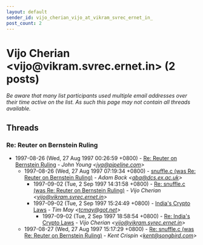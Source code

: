 ```yaml
---
layout: default
sender_id: vijo_cherian_vijo_at_vikram_svrec_ernet_in_
post_count: 2
---
```


# Vijo Cherian <vijo<span>@</span>vikram.svrec.ernet.in> (2 posts)

_Be aware that many list participants used multiple email addresses over their time active on the list. As such this page may not contain all threads available._

## Threads

### Re: Reuter on Bernstein Ruling
+ 1997-08-26 (Wed, 27 Aug 1997 00:26:59 +0800) - [Re: Reuter on Bernstein Ruling](/archive/1997/08/90225fb682101596dfb5407881622c10898b6515ab2747c5690b139bbdecc2a3) - _John Young \<jya@pipeline.com\>_
  + 1997-08-26 (Wed, 27 Aug 1997 07:19:34 +0800) - [snuffle.c (was Re: Reuter on Bernstein Ruling)](/archive/1997/08/29c45d8617b9e374966b383c00cc9c177c86757e890a1b7a502385033b95a872) - _Adam Back \<aba@dcs.ex.ac.uk\>_
    + 1997-09-02 (Tue, 2 Sep 1997 14:31:58 +0800) - [Re: snuffle.c (was Re: Reuter on Bernstein Ruling)](/archive/1997/09/45b465f29e31d34300e5231ebaa0a1c84199e15c03596e5c9eb668f2cd126180) - _Vijo Cherian \<vijo@vikram.svrec.ernet.in\>_
    + 1997-09-02 (Tue, 2 Sep 1997 15:24:49 +0800) - [India's Crypto Laws](/archive/1997/09/1954fc3866ec4ab5b7bb87939c5e8ea8607c9a9bf59104a81244dd44c92ebeb1) - _Tim May \<tcmay@got.net\>_
      + 1997-09-02 (Tue, 2 Sep 1997 18:58:54 +0800) - [Re: India's Crypto Laws](/archive/1997/09/3b7165d67ea7b9b67fdb514bae3b28e4d2f1b3e711eda141facaa2a64a35fed9) - _Vijo Cherian \<vijo@vikram.svrec.ernet.in\>_
  + 1997-08-27 (Wed, 27 Aug 1997 15:17:29 +0800) - [Re: snuffle.c (was Re: Reuter on Bernstein Ruling)](/archive/1997/08/9b311e631ab3b8c5fb580274827e7952c2ede5d6a2a4f13b0c090e2935ceef45) - _Kent Crispin \<kent@songbird.com\>_

